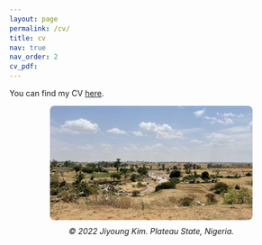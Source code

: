 ```yaml
---
layout: page
permalink: /cv/
title: cv
nav: true
nav_order: 2
cv_pdf: 
---
```


You can find my CV <a href='https://www.dropbox.com/scl/fi/s70cu0cbb097c9kpnha3w/CV_202508.pdf?rlkey=411uqsfrhj7911e81wivrqioa&dl=0'> here</a>.

<figure style="text-align: center;">
  <img src="/assets/img/IMG_4197.jpg" alt="Description of image" style="max-width:85%; border-radius:8px;">
  <figcaption style="margin-top: 8px; font-style: italic;">
    © 2022 Jiyoung Kim. Plateau State, Nigeria.
  </figcaption>
</figure>
